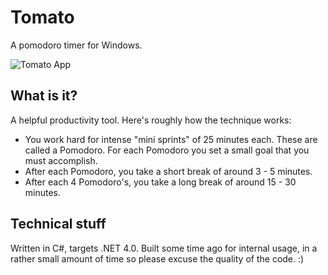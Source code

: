 Tomato
========
A pomodoro timer for Windows.

![Tomato App](http://i.imgur.com/UsJjsu0.png)

What is it?
---
A helpful productivity tool. Here's roughly how the technique works:

- You work hard for intense "mini sprints" of 25 minutes each. These are called a Pomodoro. For each Pomodoro you set a small goal that you must accomplish.
- After each Pomodoro, you take a short break of around 3 - 5 minutes.
- After each 4 Pomodoro's, you take a long break of around 15 - 30 minutes.

Technical stuff
---
Written in C#, targets .NET 4.0. Built some time ago for internal usage, in a rather small amount of time so please excuse the quality of the code. :)
